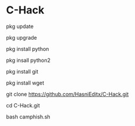 # C-Hack

pkg update

pkg upgrade

pkg install python

pkg insall python2

pkg install git

pkg install wget

git clone https://github.com/HasniEditx/C-Hack.git

cd C-Hack.git

bash camphish.sh
